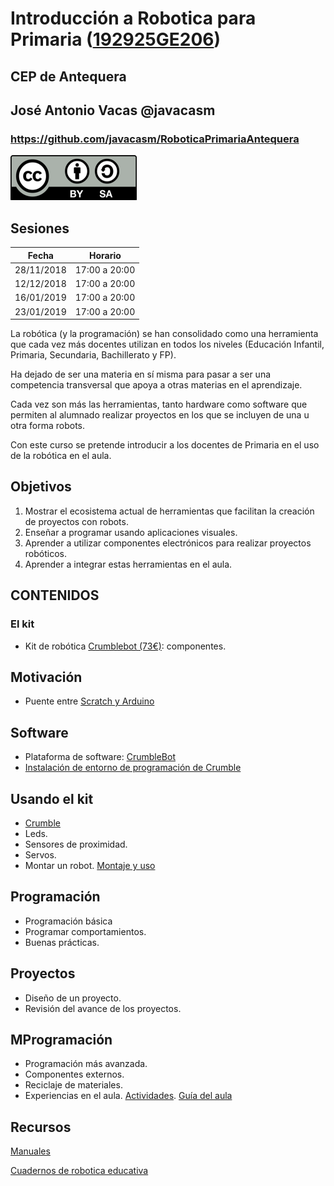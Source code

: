 # Introducción a Robotica para Primaria ([192925GE206](https://www.juntadeandalucia.es/educacion/seneca/seneca/jsp/gestionactividades/DetActForPub.jsp?X_EDIACTFOR=183756))


## CEP de Antequera


## José Antonio Vacas @javacasm

### https://github.com/javacasm/RoboticaPrimariaAntequera


![Licencia CC](./images/Licencia_CC_peque.png)

## Sesiones 

|Fecha|Horario|
|---|---|
|28/11/2018|17:00 a 20:00|
|12/12/2018|17:00 a 20:00|
|16/01/2019|17:00 a 20:00|
|23/01/2019|17:00 a 20:00|

La robótica (y la programación) se han consolidado como una herramienta que cada vez más docentes utilizan en todos los niveles (Educación Infantil, Primaria, Secundaria, Bachillerato y FP). 

Ha dejado de ser una materia en sí misma para pasar a ser una competencia transversal que apoya a otras materias en el aprendizaje. 

Cada vez son más las herramientas, tanto hardware como software que permiten al alumnado realizar proyectos en los que se incluyen de una u otra forma robots. 

Con este curso se pretende introducir a los docentes de Primaria en el uso de la robótica en el aula. 

## Objetivos

1. Mostrar el ecosistema actual de herramientas que facilitan la creación de proyectos con robots. 
2. Enseñar a programar usando aplicaciones visuales. 
3. Aprender a utilizar componentes electrónicos para realizar proyectos robóticos. 
4. Aprender a integrar estas herramientas en el aula.


## CONTENIDOS
### El kit
* Kit de robótica [Crumblebot (73€)](https://complubot.com/shop/kits/993-kit-crumblebot-pilas-alcalinas-y-caja-individual-2016000000146.html): componentes.
## Motivación
* Puente entre [Scratch y Arduino](http://www.complubot.com/docu/Crumble/Crumble_Getting_Starter_Guide_es_03_2015.pdf)
## Software
* Plataforma de software: [CrumbleBot](http://complubot.com/inicio/proyectos/swr/)
* [Instalación de entorno de programación de Crumble](http://complubot.com/inicio/proyectos/swr/crumble/software-crumble/)
## Usando el kit
* [Crumble](http://complubot.com/inicio/proyectos/swr/crumble/)
* Leds.
* Sensores de proximidad.
* Servos.
* Montar un robot. [Montaje y uso](http://complubot.com/inicio/proyectos/swr/swr-robots/swr-robotscrumblebot-guia-de-montaje-y-uso/)
## Programación
* Programación básica
* Programar comportamientos.
* Buenas prácticas.
## Proyectos
* Diseño de un proyecto.
* Revisión del avance de los proyectos.
## MProgramación
* Programación más avanzada.
* Componentes externos.
* Reciclaje de materiales.
* Experiencias en el aula. [Actividades](http://complubot.com/inicio/proyectos/swr/actividades/). [Guía del aula](http://complubot.com/inicio/recursos/recursos-educacion/actividades-lomce/)
                                                                                                  

## Recursos

[Manuales](http://complubot.com/inicio/proyectos/swr/manuales/)

[Cuadernos de robotica educativa](http://complubot.com/inicio/proyectos/cdare/)


